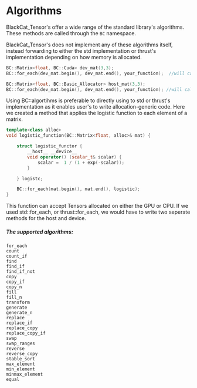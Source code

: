 # Algorithms

BlackCat_Tensor's offer a wide range of the standard library's algorithms. 
These methods are called through the `BC` namespace.

BlackCat_Tensor's does not implement any of these algorithms itself, instead forwarding to either the std implementation or thrust's implementation depending on how memory is allocated.


```cpp
BC::Matrix<float, BC::Cuda> dev_mat(3,3);
BC::for_each(dev_mat.begin(), dev_mat.end(), your_function);  //will call thrust::for_each

BC::Matrix<float, BC::Basic_Allocator> host_mat(3,3);
BC::for_each(dev_mat.begin(), dev_mat.end(), your_function); //will call std::for_each
```

Using BC::algortihms is preferable to directly using to std or thrust's implementation as it enables user's to write allocation-generic code. Here we created a method that applies the logistic function to each element of a matrix. 

```cpp
template<class alloc>
void logistic_function(BC::Matrix<float, alloc>& mat) {

	struct logistic_functor {
		__host__ __device__
		void operator() (scalar_t& scalar) {
			scalar =  1 / (1 + exp(-scalar));
		}		

	} logistc; 

	BC::for_each(mat.begin(), mat.end(), logistic); 
}
```

This function can accept Tensors allocated on either the GPU or CPU. If we used std::for_each, or thrust::for_each, we would have to write two seperate methods for the host and device. 


#####  The supported algorithms:

    for_each
    count
    count_if
    find
    find_if
    find_if_not
    copy
    copy_if
    copy_n
    fill
    fill_n
    transform
    generate
    generate_n
    replace
    replace_if
    replace_copy
    replace_copy_if
    swap
    swap_ranges
    reverse
    reverse_copy
    stable_sort
    max_element
    min_element
    minmax_element
    equal





